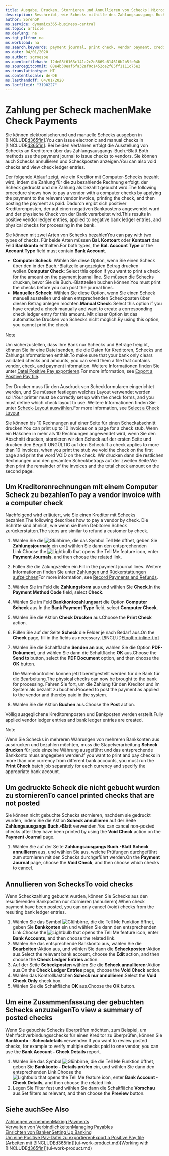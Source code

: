 ```yaml
---
title: Ausgabe, Drucken, Stornieren und Annullieren von Schecks| Microsoft Docs
description: Beschreibt, wie Schecks mithilfe des Zahlungsausgangs Buch.-Blattes, ausgegeben, gedruckt oder annulliert werden oder wie Check-Sachposteneinträge in Business Central angezeigt werden.
author: SorenGP
ms.service: dynamics365-business-central
ms.topic: article
ms.devlang: na
ms.tgt_pltfrm: na
ms.workload: na
ms.search.keywords: payment journal, print check, vendor payment, creditor, debt, balance due, AP
ms.date: 04/01/2020
ms.author: sgroespe
ms.openlocfilehash: 12de08f6163c141a2c2e8669a814616b2b5fc04b
ms.sourcegitcommit: 88e4b30eaf6fa32af0c1452ce2f85ff1111c75e2
ms.translationtype: HT
ms.contentlocale: de-DE
ms.lasthandoff: 04/01/2020
ms.locfileid: "3190227"
---
```

# <a name="make-check-payments"></a><span data-ttu-id="d8e07-103">Zahlung per Scheck machen</span><span class="sxs-lookup"><span data-stu-id="d8e07-103">Make Check Payments</span></span>
<span data-ttu-id="d8e07-104">Sie können elektronischerund und manuelle Schecks ausgeben in [!INCLUDE[d365fin](includes/d365fin_md.md)].</span><span class="sxs-lookup"><span data-stu-id="d8e07-104">You can issue electronic and manual checks in [!INCLUDE[d365fin](includes/d365fin_md.md)].</span></span> <span data-ttu-id="d8e07-105">Bei beiden Verfahren erfolgt die Ausstellung von Schecks an Kreditoren über das Zahlungsausgangs-Buch.-Blatt.</span><span class="sxs-lookup"><span data-stu-id="d8e07-105">Both methods use the payment journal to issue checks to vendors.</span></span> <span data-ttu-id="d8e07-106">Sie können auch Schecks annullieren und Scheckposten anzeigen.</span><span class="sxs-lookup"><span data-stu-id="d8e07-106">You can also void checks and view check ledger entries.</span></span>

<span data-ttu-id="d8e07-107">Der folgende Ablauf zeigt, wie ein Kreditor mit Computer-Schecks bezahlt wird, indem die Zahlung für die zu bezahlende Rechnung erfolgt, der Scheck gedruckt und die Zahlung als bezahlt gebucht wird.</span><span class="sxs-lookup"><span data-stu-id="d8e07-107">The following procedure shows how to pay a vendor with a computer checks by applying the payment to the relevant vendor invoice, printing the check, and then posting the payment as paid.</span></span> <span data-ttu-id="d8e07-108">Dadurch ergibt sich positiver Kreditorenposten, der auf einen negativen Bankpostens angewendet wurd und der physische Check von der Bank verarbeitet wird.</span><span class="sxs-lookup"><span data-stu-id="d8e07-108">This results in positive vendor ledger entries, applied to negative bank ledger entries, and physical checks for processing in the bank.</span></span>

<span data-ttu-id="d8e07-109">Sie können mit zwei Arten von Schecks bezahlen</span><span class="sxs-lookup"><span data-stu-id="d8e07-109">You can pay with two types of checks.</span></span> <span data-ttu-id="d8e07-110">Für beide Arten müssen **Bal. Kontoart** oder **Kontoart** das Feld **Bankkonto** enthalten.</span><span class="sxs-lookup"><span data-stu-id="d8e07-110">For both types, the **Bal. Account Type** or the **Account Type** field must contain **Bank Account**.</span></span>

- <span data-ttu-id="d8e07-111">**Computer Scheck**: Wählen Sie diese Option, wenn Sie einen Scheck über den in der Buch.-Blattzeile angezeigten Betrag drucken wollen.</span><span class="sxs-lookup"><span data-stu-id="d8e07-111">**Computer Check**: Select this option if you want to print a check for the amount on the payment journal line.</span></span> <span data-ttu-id="d8e07-112">Sie müssen die Schecks drucken, bevor Sie die Buch.-Blattzeilen buchen können.</span><span class="sxs-lookup"><span data-stu-id="d8e07-112">You must print the checks before you can post the journal lines.</span></span>
- <span data-ttu-id="d8e07-113">**Manueller Scheck**: Wählen Sie diese Option, wenn Sie einen Scheck manuell ausstellen und einen entsprechenden Scheckposten über diesen Betrag anlegen möchten.</span><span class="sxs-lookup"><span data-stu-id="d8e07-113">**Manual Check**: Select this option if you have created a check manually and want to create a corresponding check ledger entry for this amount.</span></span> <span data-ttu-id="d8e07-114">Mit dieser Option ist das automatische Drucken von Schecks nicht möglich.</span><span class="sxs-lookup"><span data-stu-id="d8e07-114">By using this option, you cannot print the check.</span></span>

> [!NOTE]  
> <span data-ttu-id="d8e07-115">Um sicherzustellen, dass Ihre Bank nur Schecks und Beträge freigibt, können Sie ihr eine Datei senden, die die Daten für Kreditoren, Schecks und Zahlungsinformationen enthält.</span><span class="sxs-lookup"><span data-stu-id="d8e07-115">To make sure that your bank only clears validated checks and amounts, you can send them a file that contains vendor, check, and payment information.</span></span> <span data-ttu-id="d8e07-116">Weitere Informationen finden Sie unter [Datei Positive Pay exportieren](finance-how-positive-pay.md).</span><span class="sxs-lookup"><span data-stu-id="d8e07-116">For more information, see [Export a Positive Pay file](finance-how-positive-pay.md).</span></span>

<span data-ttu-id="d8e07-117">Der Drucker muss für den Ausdruck von Scheckformularen eingerichtet werden, und Sie müssen festlegen welches Layout verwendet werden soll.</span><span class="sxs-lookup"><span data-stu-id="d8e07-117">Your printer must be correctly set up with the check forms, and you must define which check layout to use.</span></span> <span data-ttu-id="d8e07-118">Weitere Informationen finden Sie unter [Scheck-Layout auswählen](finance-how-define-check-layouts.md).</span><span class="sxs-lookup"><span data-stu-id="d8e07-118">For more information, see [Select a Check Layout](finance-how-define-check-layouts.md)</span></span>

<span data-ttu-id="d8e07-119">Sie können bis 10 Rechnungen auf einer Seite für einen Scheckabschnitt drucken.</span><span class="sxs-lookup"><span data-stu-id="d8e07-119">You can print up to 10 invoices on a page for a check stub.</span></span> <span data-ttu-id="d8e07-120">Wenn ein Häkchen in mehr als 10 Rechnungen angewendet wird, wenn Sie den Abschnitt drucken, stornieren wir den Scheck auf der ersten Seite und drucken den Begriff UNGÜLTIG auf den Scheck.</span><span class="sxs-lookup"><span data-stu-id="d8e07-120">If a check applies to more than 10 invoices, when you print the stub we void the check on the first page and print the word VOID on the check.</span></span> <span data-ttu-id="d8e07-121">Wir drucken dann die restlichen Rechnungen und den gesamten Scheckbetrags auf der zweiten Seite.</span><span class="sxs-lookup"><span data-stu-id="d8e07-121">We then print the remainder of the invoices and the total check amount on the second page.</span></span>

## <a name="to-pay-a-vendor-invoice-with-a-computer-check"></a><span data-ttu-id="d8e07-122">Um Kreditorenrechnungen mit einem Computer Scheck zu bezahlen</span><span class="sxs-lookup"><span data-stu-id="d8e07-122">To pay a vendor invoice with a computer check</span></span>
<span data-ttu-id="d8e07-123">Nachfolgend wird erläutert, wie Sie einen Kreditor mit Schecks bezahlen.</span><span class="sxs-lookup"><span data-stu-id="d8e07-123">The following describes how to pay a vendor by check.</span></span> <span data-ttu-id="d8e07-124">Die Schritte sind ähnlich, wie wenn sie Ihren Debitoren Scheck zurückerstatten.</span><span class="sxs-lookup"><span data-stu-id="d8e07-124">The steps are similar to refund a customer by check.</span></span>

1. <span data-ttu-id="d8e07-125">Wählen Sie die ![Glühbirne, die das Symbol Tell Me öffnet](media/ui-search/search_small.png "Sagen Sie mir, was Sie tun wollen"), geben Sie **Zahlungsjournale** ein und wählen Sie dann den entsprechenden Link.</span><span class="sxs-lookup"><span data-stu-id="d8e07-125">Choose the ![Lightbulb that opens the Tell Me feature](media/ui-search/search_small.png "Tell me what you want to do") icon, enter **Payment Journals**, and then choose the related link.</span></span>
2. <span data-ttu-id="d8e07-126">Füllen Sie die Zalungszeilen ein.</span><span class="sxs-lookup"><span data-stu-id="d8e07-126">Fill in the payment journal lines.</span></span> <span data-ttu-id="d8e07-127">Weitere Informationen finden Sie unter [Zahlungen und Rückerstattungen aufzeichnen](payables-how-post-payments-refunds.md)</span><span class="sxs-lookup"><span data-stu-id="d8e07-127">For more information, see [Record Payments and Refunds](payables-how-post-payments-refunds.md).</span></span>
3. <span data-ttu-id="d8e07-128">Wählen Sie im Feld die **Zahlungsform** aus und wählen Sie **Check**.</span><span class="sxs-lookup"><span data-stu-id="d8e07-128">In the **Payment Method Code** field, select **Check**.</span></span>
4. <span data-ttu-id="d8e07-129">Wählen Sie im Feld **Bankkontozahlungsart** die Option **Computer Scheck** aus.</span><span class="sxs-lookup"><span data-stu-id="d8e07-129">In the **Bank Payment Type** field, select **Computer Check**.</span></span>
5. <span data-ttu-id="d8e07-130">Wählen Sie die Aktion **Check Drucken** aus.</span><span class="sxs-lookup"><span data-stu-id="d8e07-130">Choose the **Print Check** action.</span></span>
6. <span data-ttu-id="d8e07-131">Füllen Sie auf der Seite **Scheck** die Felder je nach Bedarf aus.</span><span class="sxs-lookup"><span data-stu-id="d8e07-131">On the **Check** page, fill in the fields as necessary.</span></span> [!INCLUDE[tooltip-inline-tip](includes/tooltip-inline-tip_md.md)]
7. <span data-ttu-id="d8e07-132">Wählen Sie die Schaltfläche **Senden an** aus, wählen Sie die Option **PDF-Dokument**, und wählen Sie dann die Schaltfläche **OK** aus.</span><span class="sxs-lookup"><span data-stu-id="d8e07-132">Choose the **Send to** button, select the **PDF Document** option, and then choose the **OK** button.</span></span>

    <span data-ttu-id="d8e07-133">Die Warenkontrollen können jetzt bereitgestellt werden für die Bank für die Bearbeitung.</span><span class="sxs-lookup"><span data-stu-id="d8e07-133">The physical checks can now be brought to the bank for processing.</span></span> <span data-ttu-id="d8e07-134">Fahren Sie fort, um die Zahlung für den Kreditor und im System als bezahlt zu buchen.</span><span class="sxs-lookup"><span data-stu-id="d8e07-134">Proceed to post the payment as applied to the vendor and thereby paid in the system.</span></span>
8. <span data-ttu-id="d8e07-135">Wählen Sie die Aktion **Buchen** aus.</span><span class="sxs-lookup"><span data-stu-id="d8e07-135">Choose the **Post** action.</span></span>

<span data-ttu-id="d8e07-136">Völlig ausgeglichene Kreditorenposten und Bankposten werden erstellt.</span><span class="sxs-lookup"><span data-stu-id="d8e07-136">Fully applied vendor ledger entries and bank ledger entries are created.</span></span>

> [!NOTE]  
> <span data-ttu-id="d8e07-137">Wenn Sie Schecks in mehreren Währungen von mehreren Bankkonten aus ausdrucken und bezahlen möchten, muss die Stapelverarbeitung **Scheck drucken** für jede einzelne Währung ausgeführt und das entsprechende Bankkonto muss angegeben werden.</span><span class="sxs-lookup"><span data-stu-id="d8e07-137">If you want to print and pay checks in more than one currency from different bank accounts, you must run the **Print Check** batch job separately for each currency and specify the appropriate bank account.</span></span>

## <a name="to-cancel-printed-checks-that-are-not-posted"></a><span data-ttu-id="d8e07-138">Um gedruckte Scheck die nicht gebucht wurden zu stornieren</span><span class="sxs-lookup"><span data-stu-id="d8e07-138">To cancel printed checks that are not posted</span></span>
<span data-ttu-id="d8e07-139">Sie können nicht gebuchte Schecks stornieren, nachdem sie gedruckt wurden, indem Sie die Aktion **Scheck annullieren** auf der Seite **Zahlungsausgangs Buch.-Blatt** verwenden.</span><span class="sxs-lookup"><span data-stu-id="d8e07-139">You can cancel non-posted checks after they have been printed by using the **Void Check** action on the **Payment Journal** page.</span></span>

1. <span data-ttu-id="d8e07-140">Wählen Sie auf der Seite **Zahlungsausgangs Buch.-Blatt** **Scheck annullieren** aus, und wählen Sie aus, welche Prüfungen durchgeführt zum stornieren mit den Schecks durchgeführt werden.</span><span class="sxs-lookup"><span data-stu-id="d8e07-140">On the **Payment Journal** page, choose the **Void Check**, and then choose which checks to cancel.</span></span>

## <a name="to-void-checks"></a><span data-ttu-id="d8e07-141">Annullieren von Schecks</span><span class="sxs-lookup"><span data-stu-id="d8e07-141">To void checks</span></span>
<span data-ttu-id="d8e07-142">Wenn Scheckzahlung gebucht wurden, können Sie Schecks aus den resultierenden Bankposten nur stornieren (annulieren).</span><span class="sxs-lookup"><span data-stu-id="d8e07-142">When check payment have been posted, you can only cancel (void) checks from the resulting bank ledger entries.</span></span>

1. <span data-ttu-id="d8e07-143">Wählen Sie das Symbol ![Glühbirne, die die Tell Me Funktion öffnet](media/ui-search/search_small.png "Sagen Sie mir, was Sie tun wollen"), geben Sie **Bankkonten** ein und wählen Sie dann den entsprechenden Link.</span><span class="sxs-lookup"><span data-stu-id="d8e07-143">Choose the ![Lightbulb that opens the Tell Me feature](media/ui-search/search_small.png "Tell me what you want to do") icon, enter **Bank Accounts**, and then choose the related link.</span></span>
2. <span data-ttu-id="d8e07-144">Wählen Sie das entsprechende Bankkonto aus, wählen Sie die **Bearbeiten**-Aktion aus, und wählen Sie dann die **Scheckposten**-Aktion aus.</span><span class="sxs-lookup"><span data-stu-id="d8e07-144">Select the relevant bank account, choose the **Edit** action, and then choose the **Check Ledger Entries** action.</span></span>
3. <span data-ttu-id="d8e07-145">Auf der Seite **Scheckposten** wählen Sie die **Scheck annullieren**-Aktion aus.</span><span class="sxs-lookup"><span data-stu-id="d8e07-145">On the **Check Ledger Entries** page, choose the **Void Check** action.</span></span>
4. <span data-ttu-id="d8e07-146">Wählen das Kontrollkästchen **Scheck nur annullieren**.</span><span class="sxs-lookup"><span data-stu-id="d8e07-146">Select the **Void Check Only** check box.</span></span>
5. <span data-ttu-id="d8e07-147">Wählen Sie die Schaltfläche **OK** aus.</span><span class="sxs-lookup"><span data-stu-id="d8e07-147">Choose the **OK** button.</span></span>

## <a name="to-view-a-summary-of-posted-checks"></a><span data-ttu-id="d8e07-148">Um eine Zusammenfassung der gebuchten Schecks anzuzeigen</span><span class="sxs-lookup"><span data-stu-id="d8e07-148">To view a summary of posted checks</span></span>
<span data-ttu-id="d8e07-149">Wenn Sie gebuchte Schecks überprüfen möchten, zum Beispiel, um Mehrfachverbindungsschecks für einen Kreditor zu überprüfen, können Sie **Bankkonto - Scheckdetails** verwenden.</span><span class="sxs-lookup"><span data-stu-id="d8e07-149">If you want to review posted checks, for example to verify multiple checks paid to one vendor, you can use the **Bank Account - Check Details** report.</span></span>
1. <span data-ttu-id="d8e07-150">Wählen Sie das Symbol ![Glühbirne, die die Tell Me Funktion öffnet](media/ui-search/search_small.png "Tell Me-Funktion"), geben Sie **Bankkonto - Details prüfen** ein, und wählen Sie dann den entsprechenden Link.</span><span class="sxs-lookup"><span data-stu-id="d8e07-150">Choose the ![Lightbulb that opens the Tell Me feature](media/ui-search/search_small.png "Tell me what you want to do") icon, enter **Bank Account - Check Details**, and then choose the related link.</span></span>
2. <span data-ttu-id="d8e07-151">Legen Sie Filter fest und wählen Sie dann die Schaltfläche **Vorschau** aus.</span><span class="sxs-lookup"><span data-stu-id="d8e07-151">Set filters as relevant, and then choose the **Preview** button.</span></span>

## <a name="see-also"></a><span data-ttu-id="d8e07-152">Siehe auch</span><span class="sxs-lookup"><span data-stu-id="d8e07-152">See Also</span></span>
[<span data-ttu-id="d8e07-153">Zahlungen vornehmen</span><span class="sxs-lookup"><span data-stu-id="d8e07-153">Making Payments</span></span>](payables-make-payments.md)  
[<span data-ttu-id="d8e07-154">Verwalten von Verbindlichkeiten</span><span class="sxs-lookup"><span data-stu-id="d8e07-154">Managing Payables</span></span>](payables-manage-payables.md)  
[<span data-ttu-id="d8e07-155">Einrichten von Banken</span><span class="sxs-lookup"><span data-stu-id="d8e07-155">Setting Up Banking</span></span>](bank-setup-banking.md)  
[<span data-ttu-id="d8e07-156">Um eine Positive Pay-Datei zu exportieren</span><span class="sxs-lookup"><span data-stu-id="d8e07-156">Export a Positive Pay file</span></span>](finance-how-positive-pay.md)  
<span data-ttu-id="d8e07-157">[Arbeiten mit [!INCLUDE[d365fin](includes/d365fin_md.md)]](ui-work-product.md)</span><span class="sxs-lookup"><span data-stu-id="d8e07-157">[Working with [!INCLUDE[d365fin](includes/d365fin_md.md)]](ui-work-product.md)</span></span>  
